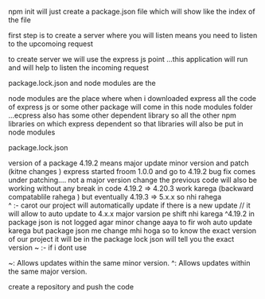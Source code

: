 npm init will just create a package.json file which will show like the index of the file 

first step is to create a server where you will listen means you need to listen to the upcomoing request 

to create server we will use the express js point ...this application will run and will help to listen the incoming request 

package.lock.json and node modules are the 

node modules are the place where when i downloaded express all the code of express js or some other package will come in this node modules folder ...ecpress also has some other dependent library so all the other npm libraries on which express dependent so that libraries will also be put in node modules 

package.lock.json 

version of a package 4.19.2 means major update minor version and patch (kitne changes ) express started froom 1.0.0 and go to 4.19.2  bug fix comes under patching.... not a major version change the previous code will also be working without any break in code 4.19.2 => 4.20.3 work karega (backward compatablile rahega ) but eventually 4.19.3 => 5.x.x so nhi rahega  
^ :- carot our project will automatically update if there is a new update // it will allow to auto update to 4.x.x major varsion pe shift nhi karega 
^4.19.2 in package json is not logged agar minor change aaya to fir woh auto update karega but package json me change mhi hoga so to know the exact version of our project it will be in the package lock json will tell you the exact version 
~ :- 
if i dont use 

~: Allows updates within the same minor version.
^: Allows updates within the same major version.




create a repository and push the code 